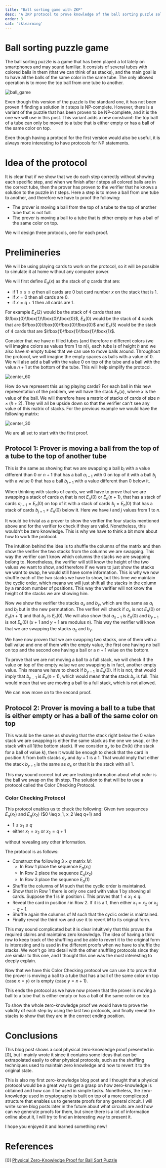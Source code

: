 ```yaml
---
title: "Ball sorting game with ZKP"
desc: "A ZKP protocol to prove knowledge of the ball sorting puzzle solution in t steps. It has been proven to be an NP-complete problem, and therefore the straightforward protocol based on NP reduction and later using 3-coloring ZKP proof would work. Here we provide a protocol that can be executed with playing cards."
order: 3
cat: 'zklearning'
---
```


# Ball sorting puzzle game

The ball sorting puzzle is a game that has been played a lot lately on smartphones and may sound familiar. It consists of several tubes with colored balls in them (that we can think of as stacks), and the main goal is to have all the balls of the same color in the same tube. The only allowed operation is to move the top ball from one tube to another. 

![ball_game](img/zklearning/ball_puzzle_zkp/ball_game.png)

Even though this version of the puzzle is the standard one, it has not been proven if finding a solution in $t$ steps is NP-complete. However, there is a variant of the puzzle that has been proven to be NP-complete, and it is the one we will use in this post. This variant adds a new constraint: the top ball of a tube can only be moved to a tube that is either empty or has a ball of the same color on top.

Even though having a protocol for the first version would also be useful, it is always more interesting to have protocols for NP statements.

# Idea of the protocol

It is clear that if we show that we do each step correctly without showing each specific step, and when we finish after $t$ steps all colored balls are in the correct tube, then the prover has proven to the verifier that he knows a solution to the puzzle in $t$ steps. Here a step is to move a ball from one tube to another, and therefore we have to proof the following:
- The prover is moving a ball from the top of a tube to the top of another tube that is not full.
- The prover is moving a ball to a tube that is either empty or has a ball of the same color on top.

We will design three protocols, one for each proof.

# Prelimineries

We will be using playing cards to work on the protocol, so it will be possible to simulate it at home without any computer power.

We will first define $E_q(x)$ as the stack of $q$ cards that are:

- if $1 \leq x \leq q$ then all cards are 0 but card number $x$ on the stack that is 1.
- if $x = 0$ then all cards are 0.
- if $x = q+1$ then all cards are 1.

For example $E_4(2)$ would be the stack of 4 cards that are $\fbox{0}\fbox{1}\fbox{0}\fbox{0}$, $E_4(0)$ would be the stack of 4 cards that are $\fbox{0}\fbox{0}\fbox{0}\fbox{0}$ and $E_4(5)$ would be the stack of 4 cards that are $\fbox{1}\fbox{1}\fbox{1}\fbox{1}$.

Consider that we have $n$ filled tubes (and therefore $n$ different colors (we will imagine colors as values from 1 to n)), each tube is of height $h$ and we also have $m$ empty tubes that we can use to move balls around. Throughout the protocol, we will imagine the empty spaces as balls with a value of 0. We will also add a ball with the value 0 on top of the tube and a ball with the value $n+1$ at the bottom of the tube. This will help simplify the protocol.

![center_60](img/zklearning/ball_puzzle_zkp/balls_display.png)

How do we represent this using playing cards? For each ball in this new representation of the problem, we will have the stack $E_{n}(x)$, where $x$ is the value of the ball. We will therefore have a matrix of stacks of cards of size $n \times (h+2)$. They will all be upside down so that the verifier can't see any value of this matrix of stacks. For the previous example we would have the following matrix:

![center_30](img/zklearning/ball_puzzle_zkp/matrix_balls.png)

We are all set to start with the first proof.

## Protocol 1: Prover is moving a ball from the top of a tube to the top of another tube

This is the same as showing that we are swapping a ball $b_i$ with a value different than 0 or $n+1$ that has a ball $a_{i-1}$ with 0 on top of it with a ball $b_j$ with a value 0 that has a ball $b_{j+1}$ with a value different than 0 below it. 

When thinking with stacks of cards, we will have to prove that we are swapping a stack of cards $a_i$ that is not $E_{n}(0)$ or $E_{n}(n+1)$, that has a stack of cards $a_{i-1} = E_{n}(0)$ on top of it with a stack of cards $b_j = E_{n}(0)$ that has a stack of cards $b_{j+1} \neq E_{n}(0)$ below it. Here we have $i$ and $j$ values from 1 to $n$.

It would be trivial as a prover to show the verifier the four stacks mentioned above and for the verifier to check if they are valid. Nonetheless, this wouldn't be zero knowledge. This is why we have to think a bit more about how to work the protocol.

The intuition behind the idea is to shuffle the columns of the matrix and then show the verifier the two stacks from the columns we are swapping. This way the verifier can't know which columns the stacks we are swapping belong to. Nonetheless, the verifier will still know the height of the two values we want to show, and therefore if we were to just show the stacks we want to swap, he would still have some information. This is why we now shuffle each of the two stacks we have to show, but this time we maintain the cyclic order, which means we will just shift all the stacks in the column by a random number of positions. This way the verifier will not know the height of the stacks we are showing him.

Now we show the verifier the stacks $a_x$ and $b_y$, which are the same as $a_i$ and $b_j$ but in the new permutation. The verifier will check if $a_x$ is not $E_{n}(0)$ or $E_{n}(n+1)$ and that $b_y$ is $E_{n}(0)$. We will also show that $a_{x-1}$ is $E_{n}(0)$ and $b_{y+1}$ is not $E_{n}(0)$ ($x+1$ and $y+1$ are modulus $n$). This way the verifier will know that we are swapping the stacks $a_x$ and $b_y$.

We have now proven that we are swapping two stacks, one of them with a ball value and one of them with the empty value, the first one having no ball on top and the second one having a ball or a $n+1$ value on the bottom.

To prove that we are not moving a ball to a full stack, we will check if the value on top of the empty value we are swapping is in fact, another empty value. This means we have to check if $b_{y-1}$ is $E_{n}(0)$. If it is not, that would imply that $b_{y-1}$ is $E_{n}(n+1)$, which would mean that the stack $b_y$ is full. This would mean that we are moving a ball to a full stack, which is not allowed.

We can now move on to the second proof.

## Protocol 2: Prover is moving a ball to a tube that is either empty or has a ball of the same color on top

This would be the same as showing that the stack right below the $0$ value stack we are swapping is either the same stack as the one we swap, or the stack with all 1(the bottom stack). If we consider $a_{x}$ to be $E{n}(k)$ (the stack for a ball of value $k$), then it would be enough to check that the card in position $k$ from both stacks $a_{x}$ and $b{y+1}$ is a 1. That would imply that either the stack $b_{y+1}$ is the same as $a_{x}$ or that it is the stack with all 1. 

This may sound correct but we are leaking information about what color is the ball we swap on the ith step. The solution to that will be to use a protocol called the Color Checking Protocol.

### Color Checking Protocol

This protocol enables us to check the following: Given two sequences $E_q(x_1)$ and $E_q(x_2)$ ($0 \leq x_1, x_2 \leq q+1) and

- $1 \leq x_1 \leq q$
- either $x_1 = x_2$ or $x_2 = q+1$
  
without revealing any other information.

The protocol is as follows:

- Construct the following $3 \times q$ matrix $M$:
  - In Row 1 place the sequence $E_q(x_1)$
  - In Row 2 place the sequence $E_q(x_2)$
  - In Row 3 place the sequence $E_q(1)$
- Shuffle the columns of M such that the cyclic order is maintained.
- Show that in Row 1 there is only one card with value 1 by showing all cards. Suppose the 1 is in position $i$. This proves that $1 \leq x_1 \leq q$.
- Reveal the card in position $i$ in Row 2. If it is a 1, then either $x_1 = x_2$ or $x_2 = q+1$.
- Shuffle again the columns of M such that the cyclic order is maintained.
- Finally reveal the third row and use it to revert $M$ to its original form.

This may sound complicated but it is clear intuitively that this proves the required claims and maintains zero knowledge. The idea of having a third row to keep track of the shuffling and be able to revert it to the original form is interesting and is used in the different proofs when we have to shuffle the stacks. We won't go into detail with the other shuffling protocols since they are similar to this one, and I thought this one was the most interesting to deeply explain.

Now that we have this Color Checking protocol we can use it to prove that the prover is moving a ball to a tube that has a ball of the same color on top (case $x = y$) or is empty (case $y = n+1$).

This ends the protocol as we have now proven that the prover is moving a ball to a tube that is either empty or has a ball of the same color on top.

To show the whole zero-knowledge proof we would have to prove the validity of each step by using the last two protocols, and finally reveal the stacks to show that they are in the correct ending position.

# Conclusions

This blog post shows a cool physical zero-knowledge proof presented in [0], but I mainly wrote it since it contains some ideas that can be extrapolated easily to other physical protocols, such as the shuffling techniques used to maintain zero knowledge and how to revert it to the original state. 

This is also my first zero-knowledge blog post and I thought that a physical protocol would be a great way to get a grasp on how zero-knowledge is obtained and how can it be used in simple tasks. Nonetheless, the zero-knowledge used in cryptography is built on top of a more complicated structure that enables us to generate proofs for any general circuit. I will write some blog posts later in the future about what circuits are and how can we generate proofs for them, but since there is a lot of information online about it, I will try to find an interesting way to present it. 

I hope you enjoyed it and learned something new! 

# References

[0] [Physical Zero-Knowledge Proof for Ball Sort Puzzle](https://arxiv.org/pdf/2302.07251.pdf)
